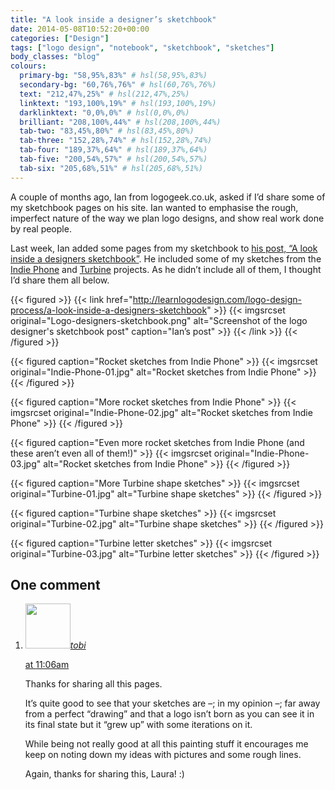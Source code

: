 ```yaml
---
title: "A look inside a designer’s sketchbook"
date: 2014-05-08T10:52:20+00:00
categories: ["Design"]
tags: ["logo design", "notebook", "sketchbook", "sketches"]
body_classes: "blog"
colours:
  primary-bg: "58,95%,83%" # hsl(58,95%,83%)
  secondary-bg: "60,76%,76%" # hsl(60,76%,76%)
  text: "212,47%,25%" # hsl(212,47%,25%)
  linktext: "193,100%,19%" # hsl(193,100%,19%)
  darklinktext: "0,0%,0%" # hsl(0,0%,0%)
  brilliant: "208,100%,44%" # hsl(208,100%,44%)
  tab-two: "83,45%,80%" # hsl(83,45%,80%)
  tab-three: "152,28%,74%" # hsl(152,28%,74%)
  tab-four: "189,37%,64%" # hsl(189,37%,64%)
  tab-five: "200,54%,57%" # hsl(200,54%,57%)
  tab-six: "205,68%,51%" # hsl(205,68%,51%)
---
```


A couple of months ago, Ian from logogeek.co.uk, asked if I’d share some of my sketchbook pages on his site. Ian wanted to emphasise the rough, imperfect nature of the way we plan logo designs, and show real work done by real people.

Last week, Ian added some pages from my sketchbook to [his post, “A look inside a designers sketchbook”](http://learnlogodesign.com/logo-design-process/a-look-inside-a-designers-sketchbook). He included some of my sketches from the [Indie Phone](/project/indiephone-logo/ "IndiePhone logo") and [Turbine](/project/turbine-logo/ "Turbine logo") projects. As he didn’t include all of them, I thought I’d share them all below.

{{< figured >}}
  {{< link href="http://learnlogodesign.com/logo-design-process/a-look-inside-a-designers-sketchbook" >}}
  	{{< imgsrcset original="Logo-designers-sketchbook.png" alt="Screenshot of the logo designer's sketchbook post" caption="Ian’s post" >}}
  {{< /link >}}
{{< /figured >}}

{{< figured caption="Rocket sketches from Indie Phone" >}}
  {{< imgsrcset original="Indie-Phone-01.jpg" alt="Rocket sketches from Indie Phone" >}}
{{< /figured >}}

{{< figured caption="More rocket sketches from Indie Phone" >}}
  {{< imgsrcset original="Indie-Phone-02.jpg" alt="Rocket sketches from Indie Phone" >}}
{{< /figured >}}

{{< figured caption="Even more rocket sketches from Indie Phone (and these aren’t even all of them!)" >}}
  {{< imgsrcset original="Indie-Phone-03.jpg" alt="Rocket sketches from Indie Phone" >}}
{{< /figured >}}

{{< figured caption="More Turbine shape sketches" >}}
  {{< imgsrcset original="Turbine-01.jpg" alt="Turbine shape sketches" >}}
{{< /figured >}}

{{< figured caption="Turbine shape sketches" >}}
  {{< imgsrcset original="Turbine-02.jpg" alt="Turbine shape sketches" >}}
{{< /figured >}}

{{< figured caption="Turbine letter sketches" >}}
  {{< imgsrcset original="Turbine-03.jpg" alt="Turbine letter sketches" >}}
{{< /figured >}}



## One comment

<ol class="commentlist">
	<li class="comment even thread-even depth-1" id="li-comment-20756">
			<div class="comment-author vcard">
			<img alt='' src='https://secure.gravatar.com/avatar/e46cc0b454f5a3020ba61bd5342d8e55?s=72&amp;d=mm&amp;r=g' srcset='https://secure.gravatar.com/avatar/e46cc0b454f5a3020ba61bd5342d8e55?s=144&amp;d=mm&amp;r=g 2x' class='avatar avatar-72 photo' height='72' width='72' /><cite class="fn"><a href='http://twerner.org' rel='external nofollow' class='url'>tobi</a></cite>
				<aside class="comment-meta commentmetadata"><p><a href="#comment-20756"><time datetime="2014-05-11T11:06:17+00:00" pubdate class="published">
		 at <span class="hours">11:06am</span></time></a></p>
	</aside>
	</div>
	<div class="comment-entry">
		<p>Thanks for sharing all this pages.

It’s quite good to see that your sketches are –; in my opinion –; far away from a perfect “drawing” and that a logo isn’t born as you can see it in its final state but it “grew up” with some iterations on it.

While being not really good at all this painting stuff it encourages me keep on noting down my ideas with pictures and some rough lines.

Again, thanks for sharing this, Laura! :)</p>	</div>
</li>
</ol>
